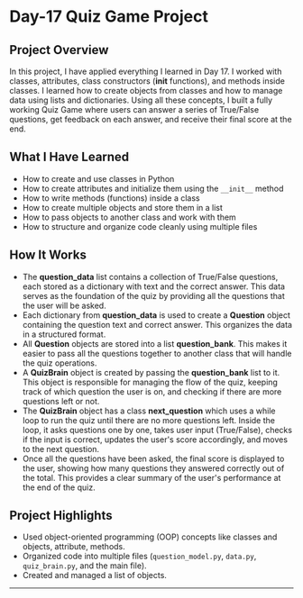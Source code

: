 # Day-17 Quiz Game Project

## Project Overview
In this project, I have applied everything I learned in Day 17.
I worked with classes, attributes, class constructors (__init__ functions), and methods inside classes.
I learned how to create objects from classes and how to manage data using lists and dictionaries.
Using all these concepts, I built a fully working Quiz Game where users can answer a series of True/False questions, get feedback on each answer, and receive their final score at the end.  

## What I Have Learned
- How to create and use classes in Python
- How to create attributes and initialize them using the `__init__` method
- How to write methods (functions) inside a class
- How to create multiple objects and store them in a list
- How to pass objects to another class and work with them
- How to structure and organize code cleanly using multiple files

## How It Works
- The **question_data** list contains a collection of True/False questions, each stored as a dictionary with text and the correct answer. This data serves as the foundation of the quiz by providing all the questions that the user will be asked.
- Each dictionary from **question_data** is used to create a **Question** object containing the question text and correct answer. This organizes the data in a structured format.
- All **Question** objects are stored into a list  **question_bank**. This makes it easier to pass all the questions together to another class that will handle the quiz operations.
- A **QuizBrain** object is created by passing the **question_bank** list to it. This object is responsible for managing the flow of the quiz, keeping track of which question the user is on, and checking if there are more questions left or not.
- The **QuizBrain** object has a class **next_question** which uses a while loop to run the quiz until there are no more questions left. Inside the loop, it asks questions one by one, takes user input (True/False), checks if the input is correct, updates the user's score accordingly, and moves to the next question.
- Once all the questions have been asked, the final score is displayed to the user, showing how many questions they answered correctly out of the total. This provides a clear summary of the user's performance at the end of the quiz.


## Project Highlights
- Used object-oriented programming (OOP) concepts like classes and objects, attribute, methods.
- Organized code into multiple files (`question_model.py`, `data.py`, `quiz_brain.py`, and the main file).
- Created and managed a list of objects.



---


